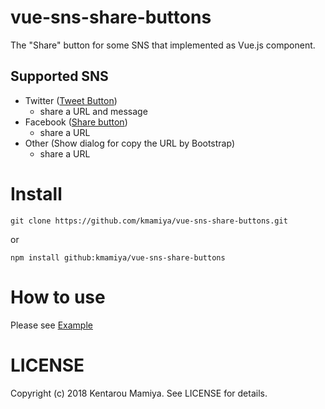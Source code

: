 # vue-sns-share-buttons
The "Share" button for some SNS that implemented as Vue.js component.

## Supported SNS
- Twitter ([Tweet Button](https://dev.twitter.com/web/tweet-button))
  - share a URL and message
- Facebook ([Share button](https://developers.facebook.com/docs/plugins/share-button?locale=en_US))
  - share a URL
- Other (Show dialog for copy the URL by Bootstrap)
  - share a URL
  
# Install

`git clone https://github.com/kmamiya/vue-sns-share-buttons.git`

or

`npm install github:kmamiya/vue-sns-share-buttons`

# How to use

Please see [Example](example/example.html)

# LICENSE
Copyright (c) 2018 Kentarou Mamiya. See LICENSE for details.

